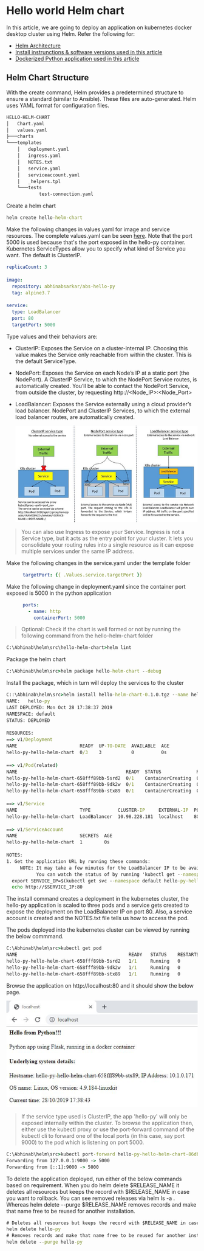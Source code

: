 # Hello world Helm chart

In this article, we are going to deploy an application on kubernetes docker desktop cluster using Helm. 
Refer the following for:
* [Helm Architecture](/architecture/helm-readme.md)
* [Install instrunctions & software versions used in this article](/install/readme.md)
* [Dockerized Python application used in this article](/src/hello-py/readme.md)

## Helm Chart Structure
With the create command, Helm provides a predetermined structure to ensure a standard (similar to Ansible). These files are auto-generated. Helm uses YAML format for configuration files.
```cmd
HELLO-HELM-CHART
│   Chart.yaml
│   values.yaml
├───charts
└───templates
    │   deployment.yaml
    │   ingress.yaml
    │   NOTES.txt
    │   service.yaml
    │   serviceaccount.yaml
    │   _helpers.tpl
    └───tests
            test-connection.yaml
```

Create a helm chart
```cmd
helm create hello-helm-chart
```

Make the following changes in values.yaml for image and service resources. The complete values.yaml can be seen [here](/src/hello-helm-chart/values.yaml). Note that the port 5000 is used because that's the port exposed in the hello-py container. Kubernetes ServiceTypes allow you to specify what kind of Service you want. The default is ClusterIP.

```yaml
replicaCount: 3

image:
  repository: abhinabsarkar/abs-hello-py
  tag: alpine3.7

service:
  type: LoadBalancer
  port: 80
  targetPort: 5000 
```

Type values and their behaviors are:

* ClusterIP: Exposes the Service on a cluster-internal IP. Choosing this value makes the Service only reachable from within the cluster. This is the default ServiceType.
* NodePort: Exposes the Service on each Node’s IP at a static port (the NodePort). A ClusterIP Service, to which the NodePort Service routes, is automatically created. You’ll be able to contact the NodePort Service, from outside the cluster, by requesting http://<Node_IP>:<Node_Port>
* LoadBalancer: Exposes the Service externally using a cloud provider’s load balancer. NodePort and ClusterIP Services, to which the external load balancer routes, are automatically created.

  ![Alt text](/images/service-type.jpg)
> You can also use Ingress to expose your Service. Ingress is not a Service type, but it acts as the entry point for your cluster. It lets you consolidate your routing rules into a single resource as it can expose multiple services under the same IP address.

Make the following changes in the service.yaml under the template folder
```yaml
      targetPort: {{ .Values.service.targetPort }}
```

Make the following change in deployment.yaml since the container port exposed is 5000 in the python application
```yaml
      ports:
        - name: http
          containerPort: 5000
```

> Optional: Check if the chart is well formed or not by running the following command from the hello-helm-chart folder
```cmd
C:\Abhinab\helm\src\hello-helm-chart>helm lint
```
Package the helm chart 
```cmd
C:\Abhinab\helm\src>helm package hello-helm-chart --debug
```

Install the package, which in turn will deploy the services to the cluster
```cmd
C::\Abhinab\helm\src>helm install hello-helm-chart-0.1.0.tgz --name hello-py
NAME:   hello-py
LAST DEPLOYED: Mon Oct 28 17:38:37 2019
NAMESPACE: default
STATUS: DEPLOYED

RESOURCES:
==> v1/Deployment
NAME                       READY  UP-TO-DATE  AVAILABLE  AGE
hello-py-hello-helm-chart  0/3    3           0          0s

==> v1/Pod(related)
NAME                                        READY  STATUS             RESTARTS  AGE
hello-py-hello-helm-chart-658fff89bb-5srd2  0/1    ContainerCreating  0         0s
hello-py-hello-helm-chart-658fff89bb-9dk2w  0/1    ContainerCreating  0         0s
hello-py-hello-helm-chart-658fff89bb-stx89  0/1    ContainerCreating  0         0s

==> v1/Service
NAME                       TYPE          CLUSTER-IP     EXTERNAL-IP  PORT(S)       AGE
hello-py-hello-helm-chart  LoadBalancer  10.98.228.181  localhost    80:30371/TCP  0s

==> v1/ServiceAccount
NAME                       SECRETS  AGE
hello-py-hello-helm-chart  1        0s

NOTES:
1. Get the application URL by running these commands:
     NOTE: It may take a few minutes for the LoadBalancer IP to be available.
           You can watch the status of by running 'kubectl get --namespace default svc -w hello-py-hello-helm-chart'
  export SERVICE_IP=$(kubectl get svc --namespace default hello-py-hello-helm-chart --template "{{ range (index .status.loadBalancer.ingress 0) }}{{.}}{{ end }}")
  echo http://$SERVICE_IP:80
```

The install command creates a deployment in the kubernetes cluster, the hello-py application is scaled to three pods and a service gets created to expose the deployment on the LoadBalancer IP on port 80. Also, a service account is created and the NOTES.txt file tells us how to access the pod.

The pods deployed into the kubernetes cluster can be viewed by running the below commmand.
```cmd
C:\Abhinab\helm\src>kubectl get pod
NAME                                         READY   STATUS    RESTARTS   AGE
hello-py-hello-helm-chart-658fff89bb-5srd2   1/1     Running   0          8m22s
hello-py-hello-helm-chart-658fff89bb-9dk2w   1/1     Running   0          8m22s
hello-py-hello-helm-chart-658fff89bb-stx89   1/1     Running   0          8m22s
``` 

Browse the application on http://localhost:80 and it should show the below page.

![Alt text](/images/hello-py.jpg)

>If the service type used is ClusterIP, the app 'hello-py' will only be exposed internally within the cluster. To browse the application then, either use the kubectl proxy or use the port-forward command of the kubectl cli to forward one of the local ports (in this case, say port 9000) to the pod which is listening on port 5000.
```cmd
C:\Abhinab\helm\src>kubectl port-forward hello-py-hello-helm-chart-86db4f9bdc-mxr97 9000:5000
Forwarding from 127.0.0.1:9000 -> 5000
Forwarding from [::1]:9000 -> 5000
```

To delete the application deployed, run either of the below commands based on requirement. When you do helm delete $RELEASE_NAME it deletes all resources but keeps the record with $RELEASE_NAME in case you want to rollback. You can see removed releases via helm ls -a . Whereas helm delete --purge $RELEASE_NAME removes records and make that name free to be reused for another installation.
```cmd
# Deletes all resources but keeps the record with $RELEASE_NAME in case you want to rollback
helm delete hello-py
# Removes records and make that name free to be reused for another installation
helm delete --purge hello-py
```